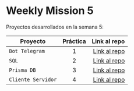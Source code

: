 # Weekly Mission 5

Proyectos desarrollados en la semana 5:

| Proyecto | Práctica | Link al repo |
| ------------- |:-------------:| -----:|
|`Bot Telegram`|1|[Link al repo](https://github.com/aydin-due/fizzbuzz)|
|`SQL`|2|[Link al repo](https://github.com/visualpartnership/fizzbuzz/pull/139)|
|`Prisma DB`|3|[Link al repo](https://github.com/aydin-due/visual-thinking-api)|
|`Cliente Servidor`|4|[Link al repo](trello.md)|
